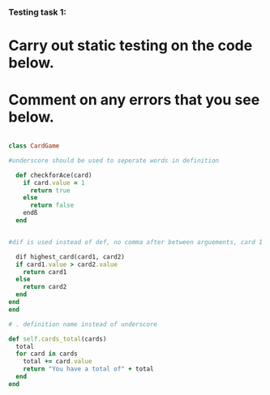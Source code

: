 ### Testing task 1:

# Carry out static testing on the code below.
# Comment on any errors that you see below.
```ruby

class CardGame

#underscore should be used to seperate words in definition

  def checkforAce(card)
    if card.value = 1
      return true
    else
      return false
    endß
  end


#dif is used instead of def, no comma after between arguements, card 1 incorrectly labelled

  dif highest_card(card1, card2)
  if card1.value > card2.value
    return card1
  else
    return card2
  end
end
end

# . definition name instead of underscore

def self.cards_total(cards)
  total
  for card in cards
    total += card.value
    return "You have a total of" + total
  end
end
```
